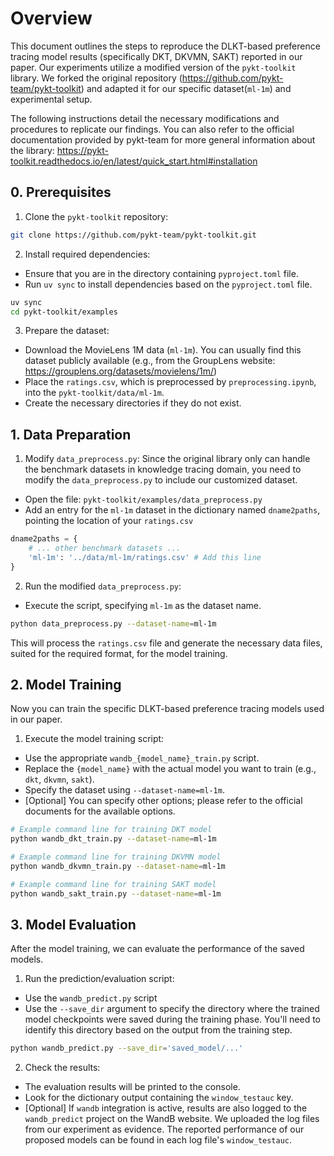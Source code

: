 # Overview
This document outlines the steps to reproduce the DLKT-based preference tracing model results (specifically DKT, DKVMN, SAKT) reported in our paper. Our experiments utilize a modified version of the `pykt-toolkit` library. We forked the original repository (https://github.com/pykt-team/pykt-toolkit) and adapted it for our specific dataset(`ml-1m`) and experimental setup.  

The following instructions detail the necessary modifications and procedures to replicate our findings. You can also refer to the official documentation provided by pykt-team for more general information about the library: https://pykt-toolkit.readthedocs.io/en/latest/quick_start.html#installation


## 0. Prerequisites
1. Clone the `pykt-toolkit` repository:
```bash
git clone https://github.com/pykt-team/pykt-toolkit.git
```

2. Install required dependencies:
- Ensure that you are in the directory containing `pyproject.toml` file.
- Run `uv sync` to install dependencies based on the `pyproject.toml` file.
```bash
uv sync
cd pykt-toolkit/examples
```

3. Prepare the dataset:
- Download the MovieLens 1M data (`ml-1m`). You can usually find this dataset publicly available (e.g., from the GroupLens website: https://grouplens.org/datasets/movielens/1m/)
- Place the `ratings.csv`, which is preprocessed by `preprocessing.ipynb`, into the `pykt-toolkit/data/ml-1m`.
- Create the necessary directories if they do not exist.


## 1. Data Preparation
1. Modify `data_preprocess.py`:
Since the original library only can handle the benchmark datasets in knowledge tracing domain, you need to modify the `data_preprocess.py` to include our customized dataset.
- Open the file: `pykt-toolkit/examples/data_preprocess.py`
- Add an entry for the `ml-1m` dataset in the dictionary named `dname2paths`, pointing the location of your `ratings.csv`
```python
dname2paths = {
    # ... other benchmark datasets ...
    'ml-1m': '../data/ml-1m/ratings.csv' # Add this line 
}
```  

2. Run the modified `data_preprocess.py`:
- Execute the script, specifying `ml-1m` as the dataset name.
```bash
python data_preprocess.py --dataset-name=ml-1m
```
This will process the `ratings.csv` file and generate the necessary data files, suited for the required format, for the model training.


## 2. Model Training
Now you can train the specific DLKT-based preference tracing models used in our paper.
1. Execute the model training script:
- Use the appropriate `wandb_{model_name}_train.py` script.
- Replace the `{model_name}` with the actual model you want to train (e.g., `dkt`, `dkvmn`, `sakt`).
- Specify the dataset using `--dataset-name=ml-1m`.
- [Optional] You can specify other options; please refer to the official documents for the available options.
```bash
# Example command line for training DKT model
python wandb_dkt_train.py --dataset-name=ml-1m

# Example command line for training DKVMN model
python wandb_dkvmn_train.py --dataset-name=ml-1m

# Example command line for training SAKT model
python wandb_sakt_train.py --dataset-name=ml-1m
```


## 3. Model Evaluation
After the model training, we can evaluate the performance of the saved models.
1. Run the prediction/evaluation script:
- Use the `wandb_predict.py` script
- Use the `--save_dir` argument to specify the directory where the trained model checkpoints were saved during the training phase. You'll need to identify this directory based on the output from the training step.
```bash
python wandb_predict.py --save_dir='saved_model/...'
```

2. Check the results:
- The evaluation results will be printed to the console.
- Look for the dictionary output containing the `window_testauc` key.
- [Optional] If `wandb` integration is active, results are also logged to the `wandb_predict` project on the WandB website. We uploaded the log files from our experiment as evidence. The reported performance of our proposed models can be found in each log file's `window_testauc`.